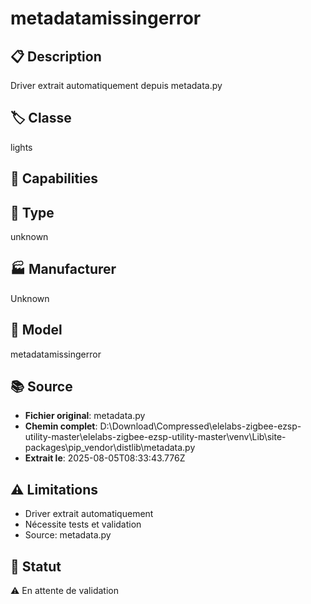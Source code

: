 # metadatamissingerror

## 📋 Description
Driver extrait automatiquement depuis metadata.py

## 🏷️ Classe
lights

## 🔧 Capabilities


## 📡 Type
unknown

## 🏭 Manufacturer
Unknown

## 📱 Model
metadatamissingerror

## 📚 Source
- **Fichier original**: metadata.py
- **Chemin complet**: D:\Download\Compressed\elelabs-zigbee-ezsp-utility-master\elelabs-zigbee-ezsp-utility-master\venv\Lib\site-packages\pip\_vendor\distlib\metadata.py
- **Extrait le**: 2025-08-05T08:33:43.776Z

## ⚠️ Limitations
- Driver extrait automatiquement
- Nécessite tests et validation
- Source: metadata.py

## 🚀 Statut
⚠️ En attente de validation
